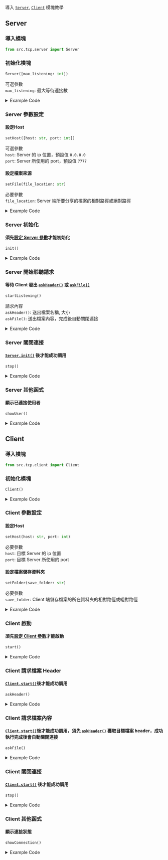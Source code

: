 導入 [`Server`](#server), [`Client`](#client) 模塊教學


## Server

### 導入模塊
```py
from src.tcp.server import Server
```


### 初始化模塊
```py
Server([max_listening: int])
```
可選參數  
`max_listening`: 最大等待連接數  

<details> <summary>Example Code</summary>

```py
from src.tcp.server import Server

server = Server() # `max_listening`使用預設值 1
# or
server = Server(10) # max_listening = 10
```

</details>


### Server 參數設定
#### 設定Host
```py
setHost([host: str, port: int])
```
可選參數  
`host`: Server 的 ip 位置，預設值 `0.0.0.0`  
`port`: Server 所使用的 port，預設值 `7777`  

#### 設定檔案來源
```py
setFile(file_location: str)
```
必要參數  
`file_location`: Server 端所要分享的檔案的相對路徑或絕對路徑  

<details> <summary>Example Code</summary>

```py
from src.tcp.server import Server

server = Server()
server.setHost('192.168.1.20', 5000) # 如果未調用該函式則使用預設值 ('0.0.0.0', 7777)

server.setFile('./folder/test.py') # 使用相對路徑導入 test.py
# or
server.setFile('C:/Users/usr/Desktop/ftpy/folder/test.py') # 使用絕對路徑導入 test.py
```

</details>


### Server 初始化
#### 須先[設定 Server 參數](#server-參數設定)才能初始化
```py
init()
```

<details> <summary>Example Code</summary>

```py
from src.tcp.server import Server

server = Server()
server.setHost('192.168.1.20', 5000)
server.setFile('./folder/test.py')
server.init()

"""
初始化成功輸出:
---Successfully Initialized Server---
"""
```

</details>


### Server 開始聆聽請求
#### 等待 Client 發出 [`askHeader()`](#client-請求檔案-header) 或 [`askFile()`](#client-請求檔案內容)
```py
startListening()
```
請求內容  
`askHeader()`: 送出檔案名稱, 大小  
`askFile()`: 送出檔案內容，完成後自動關閉連接  

<details> <summary>Example Code</summary>

```py
from src.tcp.server import Server

server = Server()
server.setHost('192.168.1.20', 5000)
server.setFile('./folder/test.py')
server.init()
server.startListening()

"""
輸出:
server start listening 192.168.1.20:5000...

連接成功輸出:
Client connect successful 192.168.2.12:60943

askHeader() 請求返回成功輸出:
Send header successfully

askFile() 請求返回成功輸出:
--All send successfully
Close connect client ('192.168.2.12', 60943)
"""
```

</details>


### Server 關閉連接
#### [`Server.init()`](#server-初始化) 後才能成功調用
```py
stop()
```

<details> <summary>Example Code</summary>

```py
...

server.stop()

"""
關閉連接輸出:
***Close server***
"""
```

</details>


### Server 其他函式
#### 顯示已連接使用者
```py
showUser()
```
<details> <summary>Example Code</summary>

```py
...

print(server.showUser())

"""
輸出:
{
    ('192.168.2.12', 61640): <socket.socket fd=4, family=AddressFamily.AF_INET, type=SocketKind.SOCK_STREAM, proto=0, laddr=('192.168.1.20', 5000), raddr=('192.168.2.12', 61640)>,
    ('192.168.2.34', 53526): <socket.socket fd=4, family=AddressFamily.AF_INET, type=SocketKind.SOCK_STREAM, proto=0, laddr=('192.168.1.20', 5000), raddr=('192.168.2.34', 53526)>
}
"""
```

```py
...

print(f'users: {len(server.showUser())}') # 顯示當前連接人數

"""
輸出:
users: 2
"""
```

</details>



## Client

### 導入模塊
```py
from src.tcp.client import Client
```


### 初始化模塊
```py
Client()
```

<details> <summary>Example Code</summary>

```py
from src.tcp.client import Client

client = Client() 
```

</details>


### Client 參數設定
#### 設定Host
```py
setHost(host: str, port: int)
```
必要參數  
`host`: 目標 Server 的 ip 位置  
`port`: 目標 Server 所使用的 port  

#### 設定檔案儲存資料夾
```py
setFolder(save_folder: str)
```
必要參數  
`save_folder`: Client 端儲存檔案的所在資料夾的相對路徑或絕對路徑    

<details> <summary>Example Code</summary>

```py
from src.tcp.client import Client

client = Client()
client.setHost('192.168.1.20', 5000)

client.setFolder('./save') # Client 端儲存檔案所使用的資料夾的相對路徑
# or
client.setFolder('C:/Users/usr/Desktop/ftpy/save') # Client 端儲存檔案所使用的資料夾的絕對路徑
```

</details>


### Client 啟動
#### 須先[設定 Client 參數](#client-參數設定)才能啟動
```py
start()
```

<details> <summary>Example Code</summary>

```py
from src.tcp.client import Client

client = Client()
client.setHost('192.168.1.20', 5000)
client.setFolder('./save')
client.start()

"""
輸出:
start connecting 192.168.1.20:5000

啟動成功輸出:
Connect to server successfully 192.168.1.20:5000
"""
```

</details>


### Client 請求檔案 Header
#### [`Client.start()`](#client-啟動)後才能成功調用
```py
askHeader()
```

<details> <summary>Example Code</summary>

```py
from src.tcp.client import Client

client = Client()
client.setHost('192.168.1.20', 5000)
client.setFolder('./save')
client.start()
client.askHeader()

"""
Header 輸出:
{
    'file_name': 'test.py',
    'file_size': 4345
}
"""
```

</details>


### Client 請求檔案內容
#### [`Client.start()`](#client-啟動)後才能成功調用，須先 [`askHeader()`](#client-請求檔案-header) 獲取目標檔案 header，成功執行完成後會自動關閉連接
```py
askFile()
```

<details> <summary>Example Code</summary>

```py
from src.tcp.client import Client

client = Client()
client.setHost('192.168.1.20', 5000)
client.setFolder('./save')
client.start()
client.askHeader()
client.askFile()
"""
開始接收檔案內容輸出:
Start receive file

成功接收完成檔案內容輸出:
--All file received
"""
```

</details>


### Client 關閉連接
#### [`Client.start()`](#client-啟動) 後才能成功調用
```py
stop()
```

<details> <summary>Example Code</summary>

```py
...

client.stop()

"""
關閉連接輸出:
***Close connection***
"""
```

</details>


### Client 其他函式
#### 顯示連接狀態
```py
showConnection()
```

<details> <summary>Example Code</summary>

```py
...

print(f'Connection: {client.showConnection()}')
client.stop()
print(f'Connection: {client.showConnection()}')

"""
輸出:
connection: True
***Close connection***
connection: False
"""
```

</details>
